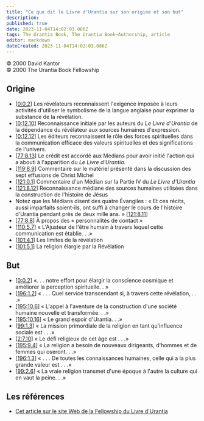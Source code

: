 ```yaml
---
title: "Ce que dit le Livre d'Urantia sur son origine et son but"
description: 
published: true
date: 2023-11-04T14:02:03.086Z
tags: The Urantia Book, The Urantia Book—Authorship, article
editor: markdown
dateCreated: 2023-11-04T14:02:03.086Z
---
```


<p class="v-card v-sheet theme--light gray lighten-3 px-2">© 2000 David Kantor<br>© 2000 The Urantia Book Fellowship</p>

## Origine

- \[[0:0.2](/fr/The_Urantia_Book/0#p0_2)\] Les révélateurs reconnaissent l'exigence imposée à leurs activités d'utiliser le symbolisme de la langue anglaise pour exprimer la substance de la révélation.
- \[[0:12.10](/fr/The_Urantia_Book/0#p12_10)\] Reconnaissance initiale par les auteurs du _Le Livre d'Urantia_ de la dépendance du révélateur aux sources humaines d'expression.
- \[[0:12.12](/fr/The_Urantia_Book/0#p12_12)\] Les éditeurs reconnaissent le rôle des forces spirituelles dans la communication efficace des valeurs spirituelles et des significations de l'univers.
- \[[77:8.13](/fr/The_Urantia_Book/77#p8_13)\] Le crédit est accordé aux Médians pour avoir initié l'action qui a abouti à l'apparition du _Le Livre d'Urantia_.
- \[[119:8.9](/fr/The_Urantia_Book/119#p8_9)\] Commentaire sur le matériel présenté dans la discussion des sept effusions de Christ Michel
- \[[121:0.1](/fr/The_Urantia_Book/121#p0_1)\] Commentaire d'un Médian sur la Partie IV du _Le Livre d'Urantia_
- \[[121:8.12](/fr/The_Urantia_Book/121#p8_12)\] Reconnaissance médiane des sources humaines utilisées dans la construction de l'histoire de Jésus
- Notez que les Médians disent des quatre Évangiles : « Et ces récits, aussi imparfaits soient-ils, ont suffi à changer le cours de l'histoire d'Urantia pendant près de deux mille ans. » \[[121:8.11](/fr/Le_Livre_Urantia/121#p8_11)\]
- \[[77:8.8](/fr/The_Urantia_Book/77#p8_8)\] À propos des « personnalités de contact »
- \[[110:5.7](/fr/The_Urantia_Book/110#p5_7)\] « L'Ajusteur de l'être humain à travers lequel cette communication est établie. . .»
- \[[101:4.1](/fr/The_Urantia_Book/101#p4_1)\] Les limites de la révélation  
- \[[101:5.1](/fr/The_Urantia_Book/101#p5_1)\] La religion élargie par la Révélation  

## But

- \[[0:0.2](/fr/Le_Livre_Urantia/0#p0_2)\] «. . . notre effort pour élargir la conscience cosmique et améliorer la perception spirituelle. . »
- \[[196:1.2](/fr/Le_Livre_Urantia/196#p1_2)\] « . . . Quel service transcendant si, à travers cette révélation, . . .»
- \[[195:10.6](/fr/The_Urantia_Book/195#p10_6)\] « L'appel à l'aventure de la construction d'une société humaine nouvelle et transformée. . .»
- \[[195:10.16](/fr/The_Urantia_Book/195#p10_16)\] « Le grand espoir d'Urantia. . .»
- \[[99:1.3](/fr/The_Urantia_Book/99#p1_3)\] « La mission primordiale de la religion en tant qu'influence sociale est . . .»
- \[[2:7.10](/fr/The_Urantia_Book/2#p7_10)\] « Le défi religieux de cet âge est . . .»
- \[[195:9.4](/fr/The_Urantia_Book/195#p9_4)\] « La religion a besoin de nouveaux dirigeants, d'hommes et de femmes qui oseront. . .»
- \[[196:1.3](/fr/Le_Livre_Urantia/196#p1_3)\] « . . . De toutes les connaissances humaines, celle qui a la plus grande valeur est . . .»
- \[[99:2.6](/fr/The_Urantia_Book/99#p2_6)\] « La vraie religion transmet d'une époque à l'autre la culture qui en vaut la peine. . .»

## Les références

* [Cet article sur le site Web de la Fellowship du Livre d'Urantia](https://archive.urantiabook.org/sources/origin_quotes.htm)
